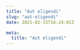 ```yaml
---
title: "Aut eligendi"
slug: "aut-eligendi"
date: 2021-02-15T16:24:01Z

meta:
  title: "Aut eligendi"
---
```


